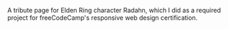 A tribute page for Elden Ring character Radahn, which I did as a required project for freeCodeCamp's responsive web design certification.
